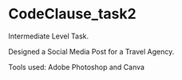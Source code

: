 # CodeClause_task2

Intermediate Level Task.

Designed a Social Media Post for a Travel Agency.

Tools used: Adobe Photoshop and Canva
